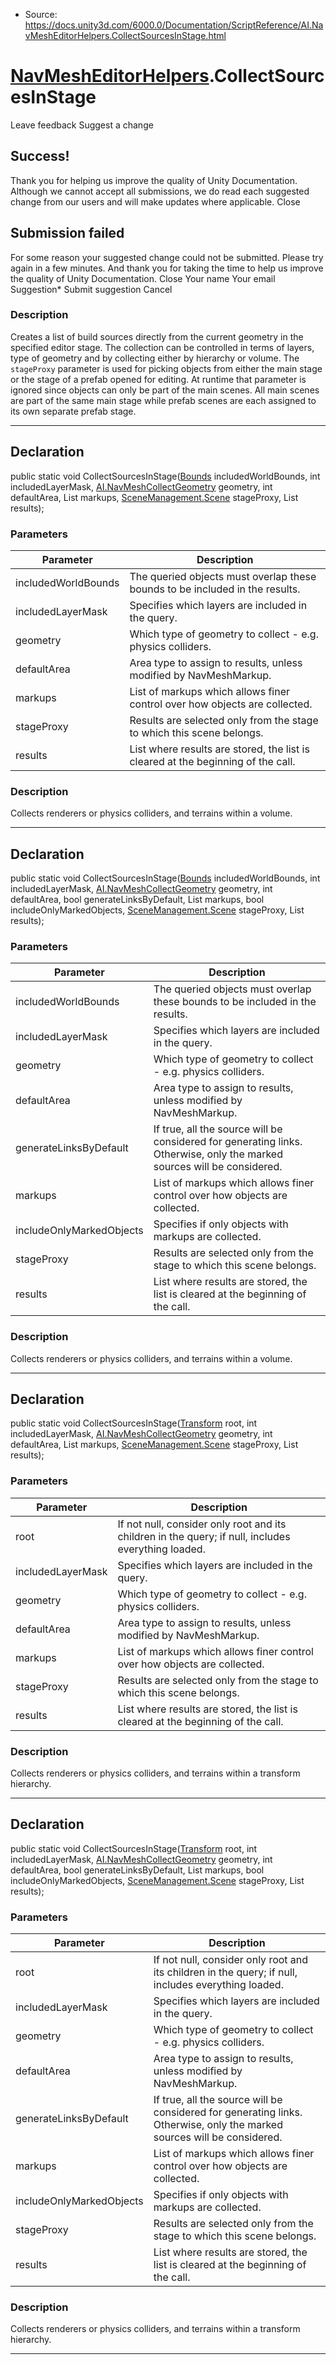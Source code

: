 * Source: https://docs.unity3d.com/6000.0/Documentation/ScriptReference/AI.NavMeshEditorHelpers.CollectSourcesInStage.html

#  [NavMeshEditorHelpers](https://docs.unity3d.com/6000.0/Documentation/ScriptReference/AI.NavMeshEditorHelpers.html).CollectSourcesInStage
Leave feedback
Suggest a change
## Success!
Thank you for helping us improve the quality of Unity Documentation. Although we cannot accept all submissions, we do read each suggested change from our users and will make updates where applicable.
Close
## Submission failed
For some reason your suggested change could not be submitted. Please <a>try again</a> in a few minutes. And thank you for taking the time to help us improve the quality of Unity Documentation.
Close
Your name Your email Suggestion* Submit suggestion
Cancel
### Description
Creates a list of build sources directly from the current geometry in the specified editor stage.
The collection can be controlled in terms of layers, type of geometry and by collecting either by hierarchy or volume. The `stageProxy` parameter is used for picking objects from either the main stage or the stage of a prefab opened for editing. At runtime that parameter is ignored since objects can only be part of the main scenes. All main scenes are part of the same main stage while prefab scenes are each assigned to its own separate prefab stage.
* * *
## Declaration
public static void CollectSourcesInStage([Bounds](https://docs.unity3d.com/6000.0/Documentation/ScriptReference/Bounds.html) includedWorldBounds, int includedLayerMask, [AI.NavMeshCollectGeometry](https://docs.unity3d.com/6000.0/Documentation/ScriptReference/AI.NavMeshCollectGeometry.html) geometry, int defaultArea, List<NavMeshBuildMarkup> markups, [SceneManagement.Scene](https://docs.unity3d.com/6000.0/Documentation/ScriptReference/SceneManagement.Scene.html) stageProxy, List<NavMeshBuildSource> results); 
### Parameters
Parameter | Description  
---|---  
includedWorldBounds | The queried objects must overlap these bounds to be included in the results.  
includedLayerMask | Specifies which layers are included in the query.  
geometry | Which type of geometry to collect - e.g. physics colliders.  
defaultArea | Area type to assign to results, unless modified by NavMeshMarkup.  
markups | List of markups which allows finer control over how objects are collected.  
stageProxy | Results are selected only from the stage to which this scene belongs.  
results | List where results are stored, the list is cleared at the beginning of the call.  
### Description
Collects renderers or physics colliders, and terrains within a volume.
* * *
## Declaration
public static void CollectSourcesInStage([Bounds](https://docs.unity3d.com/6000.0/Documentation/ScriptReference/Bounds.html) includedWorldBounds, int includedLayerMask, [AI.NavMeshCollectGeometry](https://docs.unity3d.com/6000.0/Documentation/ScriptReference/AI.NavMeshCollectGeometry.html) geometry, int defaultArea, bool generateLinksByDefault, List<NavMeshBuildMarkup> markups, bool includeOnlyMarkedObjects, [SceneManagement.Scene](https://docs.unity3d.com/6000.0/Documentation/ScriptReference/SceneManagement.Scene.html) stageProxy, List<NavMeshBuildSource> results); 
### Parameters
Parameter | Description  
---|---  
includedWorldBounds | The queried objects must overlap these bounds to be included in the results.  
includedLayerMask | Specifies which layers are included in the query.  
geometry | Which type of geometry to collect - e.g. physics colliders.  
defaultArea | Area type to assign to results, unless modified by NavMeshMarkup.  
generateLinksByDefault | If true, all the source will be considered for generating links. Otherwise, only the marked sources will be considered.  
markups | List of markups which allows finer control over how objects are collected.  
includeOnlyMarkedObjects | Specifies if only objects with markups are collected.  
stageProxy | Results are selected only from the stage to which this scene belongs.  
results | List where results are stored, the list is cleared at the beginning of the call.  
### Description
Collects renderers or physics colliders, and terrains within a volume.
* * *
## Declaration
public static void CollectSourcesInStage([Transform](https://docs.unity3d.com/6000.0/Documentation/ScriptReference/Transform.html) root, int includedLayerMask, [AI.NavMeshCollectGeometry](https://docs.unity3d.com/6000.0/Documentation/ScriptReference/AI.NavMeshCollectGeometry.html) geometry, int defaultArea, List<NavMeshBuildMarkup> markups, [SceneManagement.Scene](https://docs.unity3d.com/6000.0/Documentation/ScriptReference/SceneManagement.Scene.html) stageProxy, List<NavMeshBuildSource> results); 
### Parameters
Parameter | Description  
---|---  
root | If not null, consider only root and its children in the query; if null, includes everything loaded.  
includedLayerMask | Specifies which layers are included in the query.  
geometry | Which type of geometry to collect - e.g. physics colliders.  
defaultArea | Area type to assign to results, unless modified by NavMeshMarkup.  
markups | List of markups which allows finer control over how objects are collected.  
stageProxy | Results are selected only from the stage to which this scene belongs.  
results | List where results are stored, the list is cleared at the beginning of the call.  
### Description
Collects renderers or physics colliders, and terrains within a transform hierarchy.
* * *
## Declaration
public static void CollectSourcesInStage([Transform](https://docs.unity3d.com/6000.0/Documentation/ScriptReference/Transform.html) root, int includedLayerMask, [AI.NavMeshCollectGeometry](https://docs.unity3d.com/6000.0/Documentation/ScriptReference/AI.NavMeshCollectGeometry.html) geometry, int defaultArea, bool generateLinksByDefault, List<NavMeshBuildMarkup> markups, bool includeOnlyMarkedObjects, [SceneManagement.Scene](https://docs.unity3d.com/6000.0/Documentation/ScriptReference/SceneManagement.Scene.html) stageProxy, List<NavMeshBuildSource> results); 
### Parameters
Parameter | Description  
---|---  
root | If not null, consider only root and its children in the query; if null, includes everything loaded.  
includedLayerMask | Specifies which layers are included in the query.  
geometry | Which type of geometry to collect - e.g. physics colliders.  
defaultArea | Area type to assign to results, unless modified by NavMeshMarkup.  
generateLinksByDefault | If true, all the source will be considered for generating links. Otherwise, only the marked sources will be considered.  
markups | List of markups which allows finer control over how objects are collected.  
includeOnlyMarkedObjects | Specifies if only objects with markups are collected.  
stageProxy | Results are selected only from the stage to which this scene belongs.  
results | List where results are stored, the list is cleared at the beginning of the call.  
### Description
Collects renderers or physics colliders, and terrains within a transform hierarchy.
* * *
